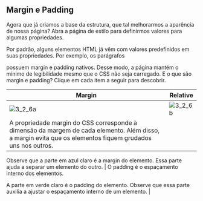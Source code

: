 ## Margin e Padding
Agora que já criamos a base da estrutura, que tal melhorarmos a aparência de nossa página? Abra a página de estilo para definirmos valores para algumas propriedades.

Por padrão, alguns elementos HTML já vêm com valores predefinidos em suas propriedades. Por exemplo, os parágrafos <p> possuem margin e padding nativos. Desse modo, 
 a página mantém o mínimo de legibilidade mesmo que o CSS não seja carregado. E o que são margin e padding? Clique em cada item a seguir para descobrir.
  
  
 
 | Margin | Relative |
|--- |--- |
|  ![3_2_6a](https://user-images.githubusercontent.com/99969693/211423399-f76ebcd0-69ac-4f3b-a91c-6b1185fae09b.png) | ![3_2_6b](https://user-images.githubusercontent.com/99969693/211423435-6acc19fa-b103-42dd-84cb-3e1009d950a2.png)  |
| A propriedade margin do CSS corresponde à dimensão da margem de cada elemento. Além disso, a margin evita que os elementos fiquem grudados uns nos outros.

Observe que a parte em azul claro é a margin do elemento. Essa parte ajuda a separar um elemento do outro.  | O padding é o espaçamento interno dos elementos.

A parte em verde claro é o padding do elemento. Observe que essa parte auxilia a ajustar o espaçamento interno de um elemento. |




